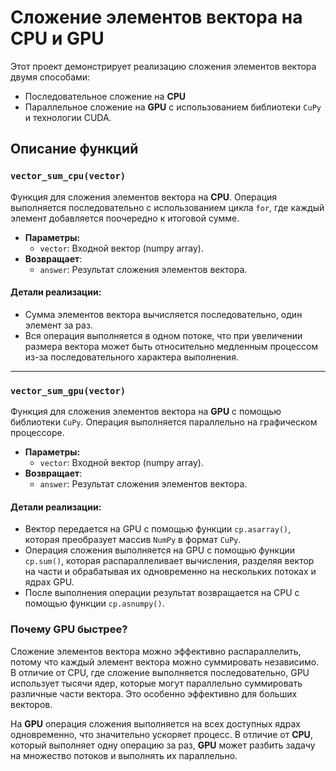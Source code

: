 # Сложение элементов вектора на CPU и GPU

Этот проект демонстрирует реализацию сложения элементов вектора двумя способами:
- Последовательное сложение на **CPU**
- Параллельное сложение на **GPU** с использованием библиотеки `CuPy` и технологии CUDA.

## Описание функций

### `vector_sum_cpu(vector)`
Функция для сложения элементов вектора на **CPU**. Операция выполняется последовательно с использованием цикла `for`, где каждый элемент добавляется поочередно к итоговой сумме.

- **Параметры:**
  - `vector`: Входной вектор (numpy array).
- **Возвращает**:
  - `answer`: Результат сложения элементов вектора.

#### Детали реализации:
- Сумма элементов вектора вычисляется последовательно, один элемент за раз.
- Вся операция выполняется в одном потоке, что при увеличении размера вектора может быть относительно медленным процессом из-за последовательного характера выполнения.
  
---

### `vector_sum_gpu(vector)`
Функция для сложения элементов вектора на **GPU** с помощью библиотеки `CuPy`. Операция выполняется параллельно на графическом процессоре.

- **Параметры:**
  - `vector`: Входной вектор (numpy array).
- **Возвращает**:
  - `answer`: Результат сложения элементов вектора.

#### Детали реализации:
- Вектор передается на GPU с помощью функции `cp.asarray()`, которая преобразует массив `NumPy` в формат `CuPy`.
- Операция сложения выполняется на GPU с помощью функции `cp.sum()`, которая распараллеливает вычисления, разделяя вектор на части и обрабатывая их одновременно на нескольких потоках и ядрах GPU.
- После выполнения операции результат возвращается на CPU с помощью функции `cp.asnumpy()`.

### Почему GPU быстрее?

Сложение элементов вектора можно эффективно распараллелить, потому что каждый элемент вектора можно суммировать независимо. В отличие от CPU, где сложение выполняется последовательно, GPU использует тысячи ядер, которые могут параллельно суммировать различные части вектора. Это особенно эффективно для больших векторов.

На **GPU** операция сложения выполняется на всех доступных ядрах одновременно, что значительно ускоряет процесс. В отличие от **CPU**, который выполняет одну операцию за раз, **GPU** может разбить задачу на множество потоков и выполнять их параллельно.
